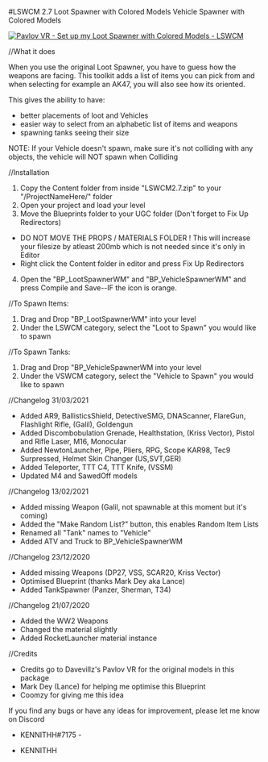 #LSWCM 2.7
Loot Spawner with Colored Models
Vehicle Spawner with Colored Models

[![Pavlov VR - Set up my Loot Spawner with Colored Models - LSWCM](https://img.youtube.com/vi/oov2Kj2PoJc/0.jpg)](https://www.youtube.com/watch?v=oov2Kj2PoJc)

//What it does

When you use the original Loot Spawner, you have to guess how the weapons are facing.
This toolkit adds a list of items you can pick from and when selecting for example an AK47, you will also see how its oriented.

This gives the ability to have:
- better placements of loot and Vehicles
- easier way to select from an alphabetic list of items and weapons
- spawning tanks seeing their size

NOTE: If your Vehicle doesn't spawn, make sure it's not colliding with any objects, the vehicle will NOT spawn when Colliding




//Installation

1. Copy the Content folder from inside "LSWCM2.7.zip" to your "/ProjectNameHere/" folder
2. Open your project and load your level
3. Move the Blueprints folder to your UGC folder (Don't forget to Fix Up Redirectors)
- DO NOT MOVE THE PROPS / MATERIALS FOLDER ! This will increase your filesize by atleast 200mb which is not needed since it's only in Editor
- Right click the Content folder in editor and press Fix Up Redirectors
4. Open the "BP_LootSpawnerWM" and "BP_VehicleSpawnerWM" and press Compile and Save--IF the icon is orange.


//To Spawn Items:
1. Drag and Drop "BP_LootSpawnerWM" into your level
2. Under the LSWCM category, select the "Loot to Spawn" you would like to spawn

//To Spawn Tanks:
1. Drag and Drop "BP_VehicleSpawnerWM into your level
2. Under the VSWCM category, select the "Vehicle to Spawn" you would like to spawn



//Changelog 31/03/2021
- Added AR9, BallisticsShield, DetectiveSMG, DNAScanner, FlareGun, Flashlight Rifle, (Galil), Goldengun
- Added Discombobulation Grenade, Healthstation, (Kriss Vector), Pistol and Rifle Laser, M16, Monocular
- Added NewtonLauncher, Pipe, Pliers, RPG, Scope KAR98, Tec9 Surpressed, Helmet Skin Changer (US,SVT,GER)
- Added Teleporter, TTT C4, TTT Knife, (VSSM)
- Updated M4 and SawedOff models

//Changelog 13/02/2021
- Added missing Weapon (Galil, not spawnable at this moment but it's coming)
- Added the "Make Random List?" button, this enables Random Item Lists
- Renamed all "Tank" names to "Vehicle"
- Added ATV and Truck to BP_VehicleSpawnerWM

//Changelog 23/12/2020
- Added missing Weapons (DP27, VSS, SCAR20, Kriss Vector)
- Optimised Blueprint (thanks Mark Dey aka Lance)
- Added TankSpawner (Panzer, Sherman, T34)

//Changelog 21/07/2020
- Added the WW2 Weapons
- Changed the material slightly
- Added RocketLauncher material instance



//Credits

- Credits go to Davevillz's Pavlov VR for the original models in this package
- Mark Dey (Lance) for helping me optimise this Blueprint
- Coomzy for giving me this idea


If you find any bugs or have any ideas for improvement, please let me know on Discord
- KENNITHH#7175 -




- KENNITHH
